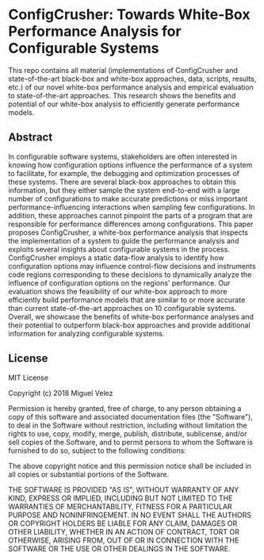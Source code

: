 ConfigCrusher: Towards White-Box Performance Analysis for Configurable Systems
=========

This repo contains all material (implementations of ConfigCrusher and state-of-the-art black-box and white-box approaches, data, scripts, results, etc.) of our novel white-box performance analysis and empirical evaluation to state-of-the-art approaches.
This research shows the benefits and potential of our white-box analysis to efficiently generate performance models.

## Abstract

In configurable software systems, stakeholders are often interested in knowing how configuration options influence the performance of a system to facilitate, for example, the debugging and optimization processes of these systems.
There are several black-box approaches to obtain this information, but they either sample the system end-to-end with a large number of configurations to make accurate predictions or miss important performance-influencing interactions when sampling few configurations.
In addition, these approaches cannot pinpoint the parts of a program that are responsible for performance differences among configurations.
This paper proposes ConfigCrusher, a white-box performance analysis that inspects the implementation of a system to guide the performance analysis and exploits several insights about configurable systems in the process.
ConfigCrusher employs a static data-flow analysis to identify how configuration options may influence control-flow decisions and instruments code regions corresponding to these decisions to dynamically analyze the influence of configuration options on the regions' performance.
Our evaluation shows the feasibility of our white-box approach to more efficiently build performance models that are similar to or more accurate than current state-of-the-art approaches on 10 configurable systems.
Overall, we showcase the benefits of white-box performance analyses and their potential to outperform black-box approaches and provide additional information for analyzing configurable systems.

## License

MIT License

Copyright (c) 2018 Miguel Velez

Permission is hereby granted, free of charge, to any person obtaining a copy
of this software and associated documentation files (the "Software"), to deal
in the Software without restriction, including without limitation the rights
to use, copy, modify, merge, publish, distribute, sublicense, and/or sell
copies of the Software, and to permit persons to whom the Software is
furnished to do so, subject to the following conditions:

The above copyright notice and this permission notice shall be included in all
copies or substantial portions of the Software.

THE SOFTWARE IS PROVIDED "AS IS", WITHOUT WARRANTY OF ANY KIND, EXPRESS OR
IMPLIED, INCLUDING BUT NOT LIMITED TO THE WARRANTIES OF MERCHANTABILITY,
FITNESS FOR A PARTICULAR PURPOSE AND NONINFRINGEMENT. IN NO EVENT SHALL THE
AUTHORS OR COPYRIGHT HOLDERS BE LIABLE FOR ANY CLAIM, DAMAGES OR OTHER
LIABILITY, WHETHER IN AN ACTION OF CONTRACT, TORT OR OTHERWISE, ARISING FROM,
OUT OF OR IN CONNECTION WITH THE SOFTWARE OR THE USE OR OTHER DEALINGS IN THE
SOFTWARE.
